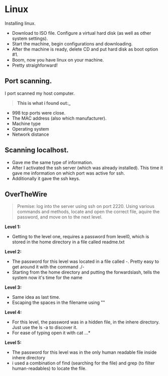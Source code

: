 # Linux

Installing linux. 
- Download to ISO file. Configure a virtual hard disk (as well as other system settings).
- Start the machine, begin configurations and downloading.
- After the machine is ready, delete CD and put hard disk as boot option #1.
- Boom, now you have linux on your machine.
- Pretty straighforward!



## Port scanning.
I port scanned my host computer.
> **This is what i found out:_**
- 998 tcp ports were close.
- The MAC address (also which manufacturer).
- Machine type
- Operating system
- Network distance

## Scanning localhost.
- Gave me the same type of information.
- After I activated the ssh server (which was already installed). This time it gave me information on which port was active for ssh.
- Additionally it gave the ssh keys.



## OverTheWire
> Premise: log into the server using ssh on port 2220. Using various commands and methods,
> locate and open the correct file, aquire the password, and move on to the next level.


**Level 1:** 
- Getting to the level one, requires a password from level0, which is stored in the home directory in a file called readme.txt


**Level 2:**
- The password for this level was located in a file called -. Pretty easy to get around it with the command ./-
- Starting from the home directory and putting the forwardslash, tells the system now it's time for the name

**Level 3:**
- Same idea as last time.
- Escaping the spaces in the filename using ""

**Level 4:**
- For this level, the password was in a hidden file, in the inhere directory. Just use the ls -a to discover it.
- For ease of typing open it with cat ...*

**Level 5:**
- The password for this level was in the only human readable file inside inhere directory
- i used a combination of find (searching for the file) and grep (to filter human-readables) to locate the file. 
